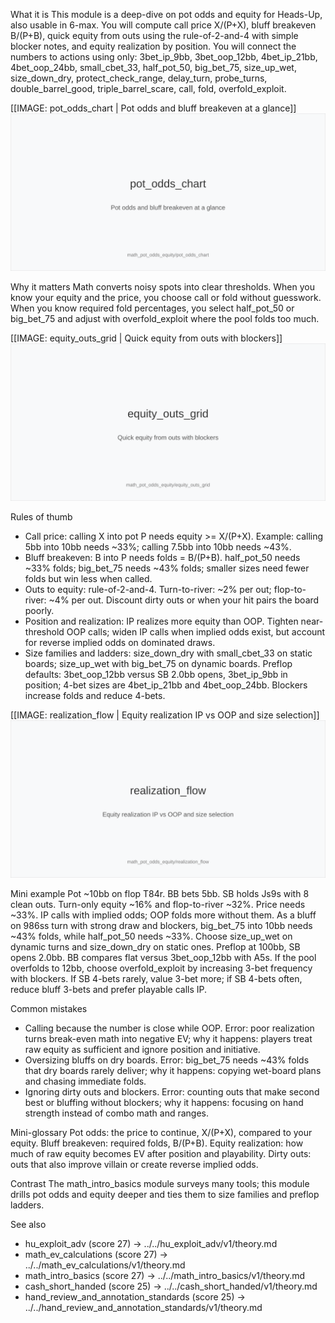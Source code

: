 What it is
This module is a deep-dive on pot odds and equity for Heads-Up, also usable in 6-max. You will compute call price X/(P+X), bluff breakeven B/(P+B), quick equity from outs using the rule-of-2-and-4 with simple blocker notes, and equity realization by position. You will connect the numbers to actions using only: 3bet_ip_9bb, 3bet_oop_12bb, 4bet_ip_21bb, 4bet_oop_24bb, small_cbet_33, half_pot_50, big_bet_75, size_up_wet, size_down_dry, protect_check_range, delay_turn, probe_turns, double_barrel_good, triple_barrel_scare, call, fold, overfold_exploit.

[[IMAGE: pot_odds_chart | Pot odds and bluff breakeven at a glance]]
![Pot odds and bluff breakeven at a glance](images/pot_odds_chart.svg)

Why it matters
Math converts noisy spots into clear thresholds. When you know your equity and the price, you choose call or fold without guesswork. When you know required fold percentages, you select half_pot_50 or big_bet_75 and adjust with overfold_exploit where the pool folds too much.

[[IMAGE: equity_outs_grid | Quick equity from outs with blockers]]
![Quick equity from outs with blockers](images/equity_outs_grid.svg)

Rules of thumb
- Call price: calling X into pot P needs equity >= X/(P+X). Example: calling 5bb into 10bb needs ~33%; calling 7.5bb into 10bb needs ~43%.
- Bluff breakeven: B into P needs folds = B/(P+B). half_pot_50 needs ~33% folds; big_bet_75 needs ~43% folds; smaller sizes need fewer folds but win less when called.
- Outs to equity: rule-of-2-and-4. Turn-to-river: ~2% per out; flop-to-river: ~4% per out. Discount dirty outs or when your hit pairs the board poorly.
- Position and realization: IP realizes more equity than OOP. Tighten near-threshold OOP calls; widen IP calls when implied odds exist, but account for reverse implied odds on dominated draws.
- Size families and ladders: size_down_dry with small_cbet_33 on static boards; size_up_wet with big_bet_75 on dynamic boards. Preflop defaults: 3bet_oop_12bb versus SB 2.0bb opens, 3bet_ip_9bb in position; 4-bet sizes are 4bet_ip_21bb and 4bet_oop_24bb. Blockers increase folds and reduce 4-bets.

[[IMAGE: realization_flow | Equity realization IP vs OOP and size selection]]
![Equity realization IP vs OOP and size selection](images/realization_flow.svg)

Mini example
Pot ~10bb on flop T84r. BB bets 5bb. SB holds Js9s with 8 clean outs. Turn-only equity ~16% and flop-to-river ~32%. Price needs ~33%. IP calls with implied odds; OOP folds more without them. 
As a bluff on 986ss turn with strong draw and blockers, big_bet_75 into 10bb needs ~43% folds, while half_pot_50 needs ~33%. Choose size_up_wet on dynamic turns and size_down_dry on static ones. 
Preflop at 100bb, SB opens 2.0bb. BB compares flat versus 3bet_oop_12bb with A5s. If the pool overfolds to 12bb, choose overfold_exploit by increasing 3-bet frequency with blockers. If SB 4-bets rarely, value 3-bet more; if SB 4-bets often, reduce bluff 3-bets and prefer playable calls IP.

Common mistakes
- Calling because the number is close while OOP. Error: poor realization turns break-even math into negative EV; why it happens: players treat raw equity as sufficient and ignore position and initiative.
- Oversizing bluffs on dry boards. Error: big_bet_75 needs ~43% folds that dry boards rarely deliver; why it happens: copying wet-board plans and chasing immediate folds.
- Ignoring dirty outs and blockers. Error: counting outs that make second best or bluffing without blockers; why it happens: focusing on hand strength instead of combo math and ranges.

Mini-glossary
Pot odds: the price to continue, X/(P+X), compared to your equity. 
Bluff breakeven: required folds, B/(P+B). 
Equity realization: how much of raw equity becomes EV after position and playability. 
Dirty outs: outs that also improve villain or create reverse implied odds.

Contrast
The math_intro_basics module surveys many tools; this module drills pot odds and equity deeper and ties them to size families and preflop ladders.

See also
- hu_exploit_adv (score 27) → ../../hu_exploit_adv/v1/theory.md
- math_ev_calculations (score 27) → ../../math_ev_calculations/v1/theory.md
- math_intro_basics (score 27) → ../../math_intro_basics/v1/theory.md
- cash_short_handed (score 25) → ../../cash_short_handed/v1/theory.md
- hand_review_and_annotation_standards (score 25) → ../../hand_review_and_annotation_standards/v1/theory.md